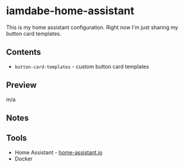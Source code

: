 # iamdabe-home-assistant
This is my home assistant configuration. Right now I'm just sharing my button card templates. 

## Contents
- `button-card-templates` - custom button card templates

## Preview
m/a

## Notes

## Tools 
- Home Assistant - [home-assistant.io](https://www.home-assistant.io/) 
- Docker
